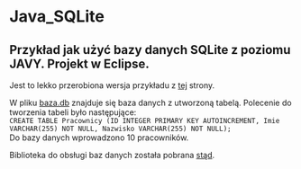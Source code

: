 # Java_SQLite  
## Przykład jak użyć bazy danych SQLite z poziomu JAVY. Projekt w Eclipse. 

Jest to lekko przerobiona wersja przykładu z [tej](https://github.com/xerial/sqlite-jdbc#usage) strony.

W pliku [baza.db](baza.db) znajduje się baza danych z utworzoną tabelą. Polecenie do tworzenia tabeli było następujące:  
`CREATE TABLE Pracownicy (ID INTEGER PRIMARY KEY AUTOINCREMENT, Imie VARCHAR(255) NOT NULL, Nazwisko VARCHAR(255) NOT NULL);`  
Do bazy danych wprowadzono 10 pracowników.

Biblioteka do obsługi baz danych została pobrana [stąd](https://bitbucket.org/xerial/sqlite-jdbc/downloads/).

